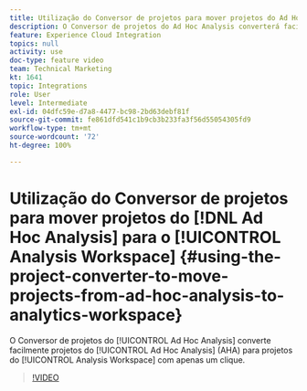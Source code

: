 ```yaml
---
title: Utilização do Conversor de projetos para mover projetos do Ad Hoc Analysis para o Analytics Workspace
description: O Conversor de projetos do Ad Hoc Analysis converterá facilmente projetos do Ad Hoc Analysis (AHA) em projetos do Analysis Workspace com apenas um clique.
feature: Experience Cloud Integration
topics: null
activity: use
doc-type: feature video
team: Technical Marketing
kt: 1641
topic: Integrations
role: User
level: Intermediate
exl-id: 04dfc59e-d7a8-4477-bc98-2bd63debf81f
source-git-commit: fe861dfd541c1b9cb3b233fa3f56d55054305fd9
workflow-type: tm+mt
source-wordcount: '72'
ht-degree: 100%

---
```


# Utilização do Conversor de projetos para mover projetos do [!DNL Ad Hoc Analysis] para o [!UICONTROL Analysis Workspace] {#using-the-project-converter-to-move-projects-from-ad-hoc-analysis-to-analytics-workspace}

O Conversor de projetos do [!UICONTROL Ad Hoc Analysis] converte facilmente projetos do [!UICONTROL Ad Hoc Analysis] (AHA) para projetos do [!UICONTROL Analysis Workspace] com apenas um clique.

>[!VIDEO](https://video.tv.adobe.com/v/23118/?quality=12)

